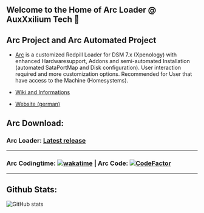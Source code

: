 ## Welcome to the Home of Arc Loader @ AuxXxilium Tech 👋

## Arc Project and Arc Automated Project

- <a href="https://github.com/AuxXxilium/arc">Arc</a> is a customized Redpill Loader for DSM 7.x (Xpenology) with enhanced Hardwaresupport, Addons and semi-automated Installation (automated SataPortMap and Disk configuration). User interaction required and more customization options. Recommended for User that have access to the Machine (Homesystems).

- <a href="https://github.com/AuxXxilium/AuxXxilium/wiki">Wiki and Informations</a>

- <a href="https://auxxxilium.tech">Website (german)</a>

## Arc Download:

### Arc Loader:             <a href="https://github.com/AuxXxilium/arc/releases/latest">Latest release</a>

---

### Arc Codingtime: [![wakatime](https://wakatime.com/badge/user/faedcb8b-e7cf-4ef4-8c9f-d24d6b2de49c.svg)](https://wakatime.com/@faedcb8b-e7cf-4ef4-8c9f-d24d6b2de49c) | Arc Code: [![CodeFactor](https://www.codefactor.io/repository/github/auxxxilium/arc/badge)](https://www.codefactor.io/repository/github/auxxxilium/arc)

---

## Github Stats:

![GitHub stats](https://github-readme-stats-sigma-five.vercel.app/api?username=AuxXxilium&show_icons=true&theme=react&hide_title=true)
